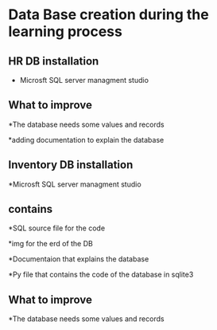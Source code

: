 # Data Base creation during the learning process
## HR DB   installation 
   *  Microsft SQL server managment studio  

## What to improve
  *The database needs some values and records 
  
  *adding documentation to explain the database 




## Inventory DB   installation
   *Microsft SQL server managment studio
   
## contains
 *SQL source file for the code 
 
 *img for the erd of the DB
 
 *Documentaion that explains the database
 
 *Py file that contains the code of the database in sqlite3
 
 ## What to improve
  *The database needs some values and records 
 
